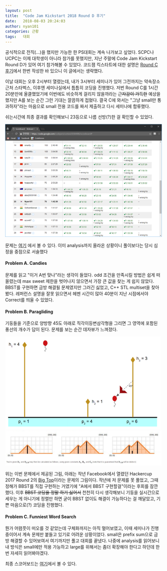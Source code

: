 ```yaml
---
layout: post
title:  "Code Jam Kickstart 2018 Round D 후기"
date:   2018-08-03 20:24:03
author: nyan101
categories: 근황
tags:	대회
---
```




공식적으로 전직(...)을 했지만 가능한 한 PS대회는 계속 나가보고 싶었다. SCPC나 UCPC는 이제 대학생이 아니라 참가를 못했지만, 지난 주말에 Code Jam Kickstart Round D가 있어 여기 참가해볼 수 있었다. 코드잼 킥스타트에 대한 설명은 [Round C 후기](https://nyan101.github.io/%EA%B7%BC%ED%99%A9/2018/05/27/CodeJam-KickstartC-%ED%9B%84%EA%B8%B0.html)에서 한번 작성한 바 있으니 이 글에서는 생략했다.



이날 대회는 오후 2시부터 열렸는데, 내가 3시부터 세미나가 있어 그전까지는 약속장소 근처 스타벅스, 이후엔 세미나실에서 틈틈히 코딩을 진행했다. 저번 Round C를 1시간 20분만에 올클했었기에 이번에도 비슷하게 걸리지 않을까라는 ~~근자감이 가득한~~ 예상을 했지만 A를 보는 순간 그런 기대는 깔끔하게 접혔다. 결국 C에 와서는 "그냥 small만 통과하자"라는 마음으로 small 전용 코드를 짜서 제출하고 다시 세미나에 합류했다.



쉬는시간에 최종 결과를 확인해보니 23등으로 나름 선방(?)한 걸 확인할 수 있었다. 

<img src="/assets/images/2018/08/kickstart-scoreboard.png" width="800px">



문제는 [여기](https://code.google.com/codejam/contest/6364486/dashboard) 에서 볼 수 있다. 이미 analysis까지 올라온 상황이니 풀이보다는 당시 심정을 중점으로 서술했다

#### Problem A. Candies 

문제를 읽고 "이거 A번 맞나"라는 생각이 들었다. odd 조건을 만족시킬 방법은 쉽게 떠올렸는데 max sweet 제한을 벗어나지 않으면서 가장 큰 값을 찾는 게 쉽지 않았다. BBST를 구현하면 금방 해결될 문제였지만 그러긴 싫었고, C++ STL multiset을 찾아봤다. 레퍼런스 설명을 잘못 읽으면서 헤멘 시간이 많아 40분이 지난 시점에서야 Correct를 띄울 수 있었다.



#### Problem B. Paragliding 

기둥들을 기준으로 양방향 45도 아래로 직각이등변삼각형을 그리면 그 영역에 포함된 풍선의 개수가 답이 된다. 문제를 보는 순간 데자뷰가 느껴졌다.



<img src="/assets/images/2018/08/kickstartB.png" width="500px">

<img src="/assets/images/2018/08/hackercup.png" width="650px">



위는 이번 문제에서 제공된 그림, 아래는 작년 Facebook에서 열렸던 Hackercup 2017 Round 2의 [Big Top](https://www.facebook.com/hackercup/problem/1612752199040515/)이라는 문제의 그림이다. 작년에 저 문제를 못 풀었고, 그때 정해가 BBST를 직접 구현하는 거였기에 "A에서 BBST 구현할걸"이라는 후회를 잠깐 했다. 이후 ~~BBST 코딩을 정말 하기 싫어서~~  천천히 다시 생각해보니 기둥을 실시간으로 세우는 게 아니기에 정렬만 하면 굳이 BBST 없이도 해결이 가능하다는 걸 깨달았고, 기쁜 마음으로(?) 코딩을 진행했다.



#### Problem C. Funniest Word Search 

뭔가 어렴풋이 떠오를 것 같았는데 구체화까지는 아직 멀어보였고, 이때 세미나가 진행중이어서 계속 문제만 붙들고 있기로 어려운 상황이었다. small은 prefix sum으로 금방 해결할 수 있어보여서 여기까지만 풀고 대회를 끝냈다. 나중에 analysis를 읽어보니 내 방식은 small에만 적용 가능하고 large를 위해서는 좀더 확장해야 한다고 하던데 한번 자세히 읽어봐야겠다.



최종 스코어보드는 [여기](https://code.google.com/codejam/contest/6364486/scoreboard?c=6364486#vt=1&vf=1)에서 볼 수 있다.